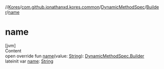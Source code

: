 //[Kores](../../../index.md)/[com.github.jonathanxd.kores.common](../../index.md)/[DynamicMethodSpec](../index.md)/[Builder](index.md)/[name](name.md)



# name  
[jvm]  
Content  
open override fun [name](name.md)(value: [String](https://kotlinlang.org/api/latest/jvm/stdlib/kotlin/-string/index.html)): [DynamicMethodSpec.Builder](index.md)  
lateinit var [name](name.md): [String](https://kotlinlang.org/api/latest/jvm/stdlib/kotlin/-string/index.html)  



